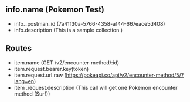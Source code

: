 ## info.name (Pokemon Test)

- info._postman_id (7a41f30a-5766-4358-a144-667eace5d408)
- info.description (This is a sample collection.)

## Routes

- item.name (GET /v2/encounter-method/:id)
- item.request.bearer.key(token)
- item.request.url.raw (https://pokeapi.co/api/v2/encounter-method/5/?lang=en)
- item .request.description (This call will get one Pokemon encounter method (Surf))

